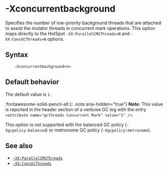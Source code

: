 <!--
* Copyright (c) 2017, 2021 IBM Corp. and others
*
* This program and the accompanying materials are made
* available under the terms of the Eclipse Public License 2.0
* which accompanies this distribution and is available at
* https://www.eclipse.org/legal/epl-2.0/ or the Apache
* License, Version 2.0 which accompanies this distribution and
* is available at https://www.apache.org/licenses/LICENSE-2.0.
*
* This Source Code may also be made available under the
* following Secondary Licenses when the conditions for such
* availability set forth in the Eclipse Public License, v. 2.0
* are satisfied: GNU General Public License, version 2 with
* the GNU Classpath Exception [1] and GNU General Public
* License, version 2 with the OpenJDK Assembly Exception [2].
*
* [1] https://www.gnu.org/software/classpath/license.html
* [2] http://openjdk.java.net/legal/assembly-exception.html
*
* SPDX-License-Identifier: EPL-2.0 OR Apache-2.0 OR GPL-2.0 WITH
* Classpath-exception-2.0 OR LicenseRef-GPL-2.0 WITH Assembly-exception
-->

# -Xconcurrentbackground

Specifies the number of low-priority background threads that are attached to assist the mutator threads in concurrent mark operations. This option maps directly to the HotSpot `-XX:ParallelCMSThreads=N` and `-XX:ConcGCThreads=N` options.

## Syntax

        -Xconcurrentbackground<n>

## Default behavior

The default value is `1`.

:fontawesome-solid-pencil-alt:{: .note aria-hidden="true"} **Note:** This value is reported in the header section of a verbose GC log with the entry `<attribute name="gcthreads Concurrent Mark" value="1" />`.

This option is not supported with the balanced GC policy (`-Xgcpolicy:balanced`) or metronome GC policy (`-Xgcpolicy:metronome`).

## See also

- [`-XX:ParallelCMSThreads`](xxparallelcmsthreads.md)
- [`-XX:ConcGCThreads`](xxconcgcthreads.md)

<!-- ==== END OF TOPIC ==== xconcurrentbackground.md ==== -->
